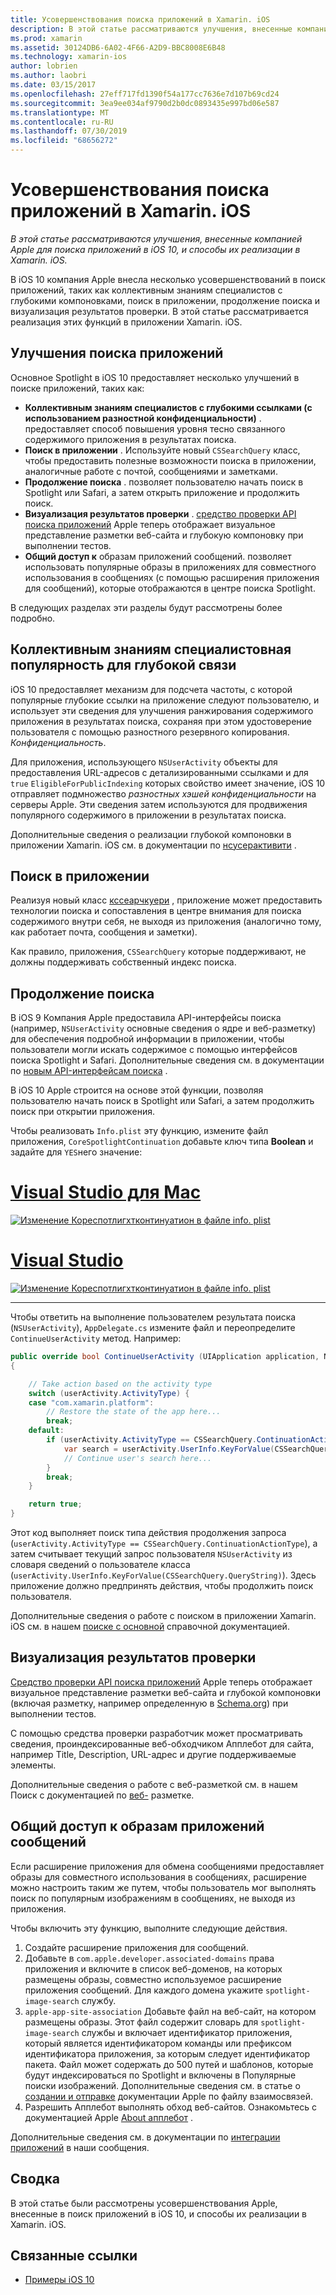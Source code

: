 ```yaml
---
title: Усовершенствования поиска приложений в Xamarin. iOS
description: В этой статье рассматриваются улучшения, внесенные компанией Apple для поиска приложений в iOS 10, и способы их реализации в Xamarin. iOS.
ms.prod: xamarin
ms.assetid: 30124DB6-6A02-4F66-A2D9-BBC8008E6B48
ms.technology: xamarin-ios
author: lobrien
ms.author: laobri
ms.date: 03/15/2017
ms.openlocfilehash: 27eff717fd1390f54a177cc7636e7d107b69cd24
ms.sourcegitcommit: 3ea9ee034af9790d2b0dc0893435e997bd06e587
ms.translationtype: MT
ms.contentlocale: ru-RU
ms.lasthandoff: 07/30/2019
ms.locfileid: "68656272"
---
```

# <a name="app-search-enhancements-in-xamarinios"></a>Усовершенствования поиска приложений в Xamarin. iOS

_В этой статье рассматриваются улучшения, внесенные компанией Apple для поиска приложений в iOS 10, и способы их реализации в Xamarin. iOS._

В iOS 10 компания Apple внесла несколько усовершенствований в поиск приложений, таких как коллективным знаниям специалистов с глубокими компоновками, поиск в приложении, продолжение поиска и визуализация результатов проверки. В этой статье рассматривается реализация этих функций в приложении Xamarin. iOS.

## <a name="about-app-search-enhancements"></a>Улучшения поиска приложений

Основное Spotlight в iOS 10 предоставляет несколько улучшений в поиске приложений, таких как:

- **Коллективным знаниям специалистов с глубокими ссылками (с использованием разностной конфиденциальности)** . предоставляет способ повышения уровня тесно связанного содержимого приложения в результатах поиска.
- **Поиск в приложении** . Используйте новый `CSSearchQuery` класс, чтобы предоставить полезные возможности поиска в приложении, аналогичные работе с почтой, сообщениями и заметками.
- **Продолжение поиска** . позволяет пользователю начать поиск в Spotlight или Safari, а затем открыть приложение и продолжить поиск.
- **Визуализация результатов проверки** . [средство проверки API поиска приложений](https://search.developer.apple.com/appsearch-validation-tool) Apple теперь отображает визуальное представление разметки веб-сайта и глубокую компоновку при выполнении тестов.
- **Общий доступ к** образам приложений сообщений. позволяет использовать популярные образы в приложениях для совместного использования в сообщениях (с помощью расширения приложения для сообщений), которые отображаются в центре поиска Spotlight.

В следующих разделах эти разделы будут рассмотрены более подробно.

## <a name="crowdsourced-deep-link-popularity"></a>Коллективным знаниям специалистовная популярность для глубокой связи

iOS 10 предоставляет механизм для подсчета частоты, с которой популярные глубокие ссылки на приложение следуют пользователю, и использует эти сведения для улучшения ранжирования содержимого приложения в результатах поиска, сохраняя при этом удостоверение пользователя с помощью разностного резервного копирования.  *Конфиденциальность*.

Для приложения, использующего `NSUserActivity` объекты для предоставления URL-адресов с детализированными ссылками и для `true` `EligibleForPublicIndexing` которых свойство имеет значение, iOS 10 отправляет подмножество *разностных хэшей конфиденциальности* на серверы Apple. Эти сведения затем используются для продвижения популярного содержимого в приложении в результатах поиска.

Дополнительные сведения о реализации глубокой компоновки в приложении Xamarin. iOS см. в документации по [нсусерактивити](~/ios/platform/search/nsuseractivity.md) .

## <a name="in-app-searching"></a>Поиск в приложении

Реализуя новый класс [кссеарчкуери](https://developer.apple.com/reference/corespotlight/cssearchquery) , приложение может предоставить технологии поиска и сопоставления в центре внимания для поиска содержимого внутри себя, не выходя из приложения (аналогично тому, как работает почта, сообщения и заметки).

Как правило, приложения, `CSSearchQuery` которые поддерживают, не должны поддерживать собственный индекс поиска. 

## <a name="search-continuation"></a>Продолжение поиска

В iOS 9 Компания Apple предоставила API-интерфейсы поиска (например, `NSUserActivity` основные сведения о ядре и веб-разметку) для обеспечения подробной информации в приложении, чтобы пользователи могли искать содержимое с помощью интерфейсов поиска Spotlight и Safari. Дополнительные сведения см. в документации по [новым API-интерфейсам поиска](~/ios/platform/search/index.md) .

В iOS 10 Apple строится на основе этой функции, позволяя пользователю начать поиск в Spotlight или Safari, а затем продолжить поиск при открытии приложения. 

Чтобы реализовать `Info.plist` эту функцию, измените файл приложения, `CoreSpotlightContinuation` добавьте ключ типа **Boolean** и задайте для `YES`него значение:

# <a name="visual-studio-for-mactabmacos"></a>[Visual Studio для Mac](#tab/macos)

[![](app-search-enhancements-images/search01.png "Изменение Кореспотлигхтконтинуатион в файле info. plist")](app-search-enhancements-images/search01.png#lightbox)

# <a name="visual-studiotabwindows"></a>[Visual Studio](#tab/windows)

[![](app-search-enhancements-images/searchw01.png "Изменение Кореспотлигхтконтинуатион в файле info. plist")](app-search-enhancements-images/search01.png#lightbox)

-----

Чтобы ответить на выполнение пользователем результата поиска (`NSUserActivity`), `AppDelegate.cs` измените файл и переопределите `ContinueUserActivity` метод. Например:

```csharp
public override bool ContinueUserActivity (UIApplication application, NSUserActivity userActivity, UIApplicationRestorationHandler completionHandler)
{

    // Take action based on the activity type
    switch (userActivity.ActivityType) {
    case "com.xamarin.platform":
        // Restore the state of the app here...
        break;
    default:
        if (userActivity.ActivityType == CSSearchQuery.ContinuationActionType) {
            var search = userActivity.UserInfo.KeyForValue(CSSearchQuery.QueryString);
            // Continue user's search here...
        }
        break;
    }

    return true;
}
```

Этот код выполняет поиск типа действия продолжения запроса (`userActivity.ActivityType == CSSearchQuery.ContinuationActionType`), а затем считывает текущий запрос пользователя `NSUserActivity` из словаря сведений о пользователе класса (`userActivity.UserInfo.KeyForValue(CSSearchQuery.QueryString)`). Здесь приложение должно предпринять действия, чтобы продолжить поиск пользователя.

Дополнительные сведения о работе с поиском в приложении Xamarin. iOS см. в нашем [поиске с основной](~/ios/platform/search/corespotlight.md) справочной документацией.

## <a name="visualization-of-validation-results"></a>Визуализация результатов проверки

[Средство проверки API поиска приложений](https://search.developer.apple.com/appsearch-validation-tool) Apple теперь отображает визуальное представление разметки веб-сайта и глубокой компоновки (включая разметку, например определенную в [Schema.org](http://schema.org/)) при выполнении тестов.

С помощью средства проверки разработчик может просматривать сведения, проиндексированные веб-обходчиком Апплебот для сайта, например Title, Description, URL-адрес и другие поддерживаемые элементы.

Дополнительные сведения о работе с веб-разметкой см. в нашем Поиск с документацией по [веб-](~/ios/platform/search/web-markup.md) разметке.

## <a name="message-app-image-sharing"></a>Общий доступ к образам приложений сообщений

Если расширение приложения для обмена сообщениями предоставляет образы для совместного использования в сообщениях, расширение можно настроить таким же путем, чтобы пользователь мог выполнять поиск по популярным изображениям в сообщениях, не выходя из приложения.

Чтобы включить эту функцию, выполните следующие действия.

1. Создайте расширение приложения для сообщений.
2. Добавьте в `com.apple.developer.associated-domains` права приложения и включите в список веб-доменов, на которых размещены образы, совместно используемое расширение приложения сообщений. Для каждого домена укажите `spotlight-image-search` службу.
3. `apple-app-site-association` Добавьте файл на веб-сайт, на котором размещены образы. Этот файл содержит словарь для `spotlight-image-search` службы и включает идентификатор приложения, который является идентификатором команды или префиксом идентификатора приложения, за которым следует идентификатор пакета. Файл может содержать до 500 путей и шаблонов, которые будут индексироваться по Spotlight и включены в Популярные поиски изображений. Дополнительные сведения см. в статье о [создании и отправке](https://developer.apple.com/library/prerelease/content/documentation/General/Conceptual/AppSearch/UniversalLinks.html#//apple_ref/doc/uid/TP40016308-CH12-SW4) документации Apple по файлу взаимосвязей.
4. Разрешить Апплебот выполнять обход веб-сайтов. Ознакомьтесь с документацией Apple [About апплебот](https://support.apple.com/HT204683) .

Дополнительные сведения см. в документации по [интеграции приложений](~/ios/platform/message-app-integration/index.md) в наши сообщения.

## <a name="summary"></a>Сводка

В этой статье были рассмотрены усовершенствования Apple, внесенные в поиск приложений в iOS 10, и способы их реализации в Xamarin. iOS.



## <a name="related-links"></a>Связанные ссылки

- [Примеры iOS 10](https://docs.microsoft.com/samples/browse/?products=xamarin&term=Xamarin.iOS+iOS10)
